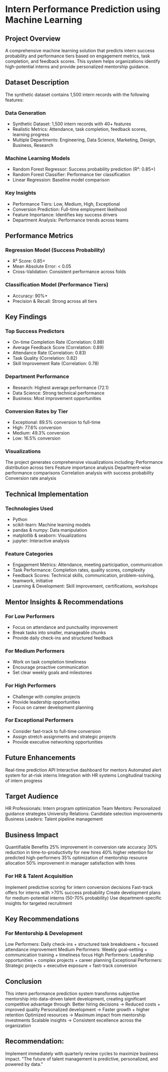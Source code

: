 # Intern Performance Prediction using Machine Learning
## Project Overview
A comprehensive machine learning solution that predicts intern success probability and performance tiers based on engagement metrics, task completion, and feedback scores. This system helps organizations identify high-potential interns and provide personalized mentorship guidance.
## Dataset Description
The synthetic dataset contains 1,500 intern records with the following features:

### Data Generation
- Synthetic Dataset: 1,500 intern records with 40+ features
- Realistic Metrics: Attendance, task completion, feedback scores, learning progress
- Multiple Departments: Engineering, Data Science, Marketing, Design, Business, Research

### Machine Learning Models
- Random Forest Regressor: Success probability prediction (R²: 0.85+)
- Random Forest Classifier: Performance tier classification
- Linear Regression: Baseline model comparison

### Key Insights
- Performance Tiers: Low, Medium, High, Exceptional
- Conversion Prediction: Full-time employment likelihood
- Feature Importance: Identifies key success drivers
- Department Analysis: Performance trends across teams

## Performance Metrics

### Regression Model (Success Probability)
- R² Score: 0.85+
- Mean Absolute Error: < 0.05
- Cross-Validation: Consistent performance across folds

### Classification Model (Performance Tiers)
- Accuracy: 90%+
- Precision & Recall: Strong across all tiers

## Key Findings

### Top Success Predictors
- On-time Completion Rate (Correlation: 0.88)
- Average Feedback Score (Correlation: 0.89)
- Attendance Rate (Correlation: 0.83)
- Task Quality (Correlation: 0.82)
- Skill Improvement Rate (Correlation: 0.78)

### Department Performance
- Research: Highest average performance (72.1)
- Data Science: Strong technical performance
- Business: Most improvement opportunities

### Conversion Rates by Tier
- Exceptional: 89.5% conversion to full-time
- High: 77.6% conversion
- Medium: 49.3% conversion
- Low: 16.5% conversion

### Visualizations
The project generates comprehensive visualizations including:
Performance distribution across tiers
Feature importance analysis
Department-wise performance comparisons
Correlation analysis with success probability
Conversion rate analysis

## Technical Implementation
### Technologies Used
- Python 
- scikit-learn: Machine learning models
- pandas & numpy: Data manipulation
- matplotlib & seaborn: Visualizations
- jupyter: Interactive analysis

### Feature Categories
- Engagement Metrics: Attendance, meeting participation, communication
- Task Performance: Completion rates, quality scores, complexity
- Feedback Scores: Technical skills, communication, problem-solving, teamwork, initiative
- Learning & Development: Skill improvement, certifications, workshops

## Mentor Insights & Recommendations
### For Low Performers
- Focus on attendance and punctuality improvement
- Break tasks into smaller, manageable chunks
- Provide daily check-ins and structured feedback

### For Medium Performers
- Work on task completion timeliness
- Encourage proactive communication
- Set clear weekly goals and milestones

### For High Performers
- Challenge with complex projects
- Provide leadership opportunities
- Focus on career development planning

### For Exceptional Performers
- Consider fast-track to full-time conversion
- Assign stretch assignments and strategic projects
- Provide executive networking opportunities

## Future Enhancements
Real-time prediction API
Interactive dashboard for mentors
Automated alert system for at-risk interns
Integration with HR systems
Longitudinal tracking of intern progress

## Target Audience
HR Professionals: Intern program optimization
Team Mentors: Personalized guidance strategies
University Relations: Candidate selection improvements
Business Leaders: Talent pipeline management

## Business Impact
Quantifiable Benefits
25% improvement in conversion rate accuracy
30% reduction in time-to-productivity for new hires
40% higher retention for predicted high-performers
35% optimization of mentorship resource allocation
50% improvement in manager satisfaction with hires

### For HR & Talent Acquisition
Implement predictive scoring for intern conversion decisions
Fast-track offers for interns with >70% success probability
Create development plans for medium-potential interns (50-70% probability)
Use department-specific insights for targeted recruitment

## Key Recommendations
### For Mentorship & Development
Low Performers: Daily check-ins + structured task breakdowns + focused attendance improvement
Medium Performers: Weekly goal-setting + communication training + timeliness focus
High Performers: Leadership opportunities + complex projects + career planning
Exceptional Performers: Strategic projects + executive exposure + fast-track conversion

## Conclusion
This intern performance prediction system transforms subjective mentorship into data-driven talent development, creating significant competitive advantage through:
Better hiring decisions → Reduced costs + improved quality
Personalized development → Faster growth + higher retention
Optimized resources → Maximum impact from mentorship investments
Scalable insights → Consistent excellence across the organization

## Recommendation: 
Implement immediately with quarterly review cycles to maximize business impact.
"The future of talent management is predictive, personalized, and powered by data."
